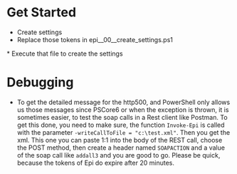 

# Get Started

* Create settings
* Replace those tokens in epi__00__create_settings.ps1
<mandantid>
<apiuser>
<masterlistid>
* Execute that file to create the settings

# Debugging
* To get the detailed message for the http500, and PowerShell only allows us those messages since PSCore6 or when the exception is thrown, it is sometimes easier, to test the soap calls in a Rest client like Postman. To get this done, you need to make sure, the function ```Invoke-Epi``` is called with the parameter ```-writeCallToFile = "c:\test.xml"```. Then you get the xml. This one you can paste 1:1 into the body of the REST call, choose the POST method, then create a header named ```SOAPACTION``` and a value of the soap call like ```addall3``` and you are good to go. Please be quick, because the tokens of Epi do expire after 20 minutes. 